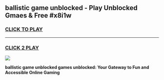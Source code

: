 
## ballistic game unblocked - Play Unblocked Gmaes & Free #x8i1w
<h3>
<a href="https://news.freeplayer.one?title=ballistic_game_unblocked&ref=03M">CLICK TO PLAY</a></h3>
<hr>

<h3>
<a href="https://news.freeplayer.one?title=ballistic_game_unblocked&ref=03M">CLICK 2 PLAY</a>
  
</h3>

<a href="https://news.freeplayer.one?title=ballistic_game_unblocked&ref=03M"><img src="https://clearcache.store/games.png"></a>


**ballistic game unblocked games unblocked: Your Gateway to Fun and Accessible Online Gaming**
